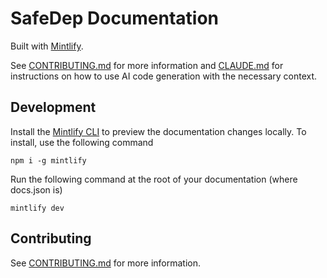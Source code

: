 # SafeDep Documentation

Built with [Mintlify](https://mintlify.com).

See [CONTRIBUTING.md](CONTRIBUTING.md) for more information and [CLAUDE.md](CLAUDE.md) for instructions on how to use AI code generation with the necessary context.

## Development

Install the [Mintlify CLI](https://www.npmjs.com/package/mintlify) to preview the documentation changes locally. To install, use the following command

```
npm i -g mintlify
```

Run the following command at the root of your documentation (where docs.json is)

```
mintlify dev
```

## Contributing

See [CONTRIBUTING.md](CONTRIBUTING.md) for more information.
